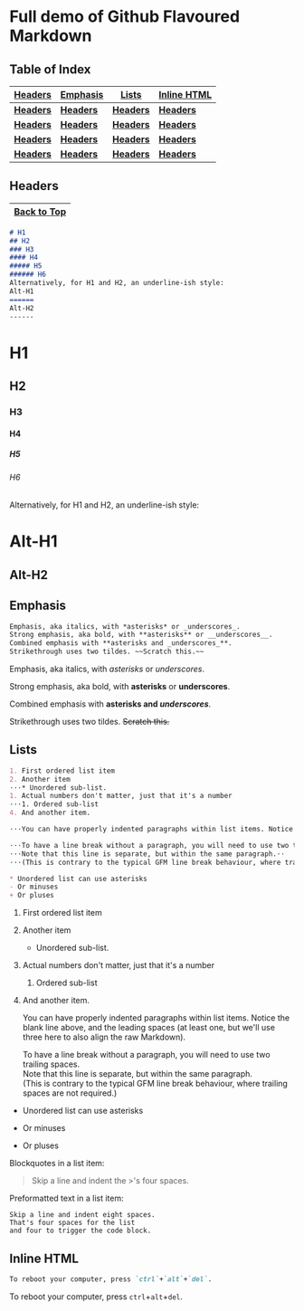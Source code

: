 # Full demo of Github Flavoured Markdown
## Table of Index
|[**Headers**](#Headers)|[**Emphasis**](#Emphasis)|[**Lists**](#Lists)|[**Inline HTML**](#Inline-HTML)|
|-|-|-|-|
|[**Headers**](#Headers)|[**Headers**](#Headers)|[**Headers**](#Headers)|[**Headers**](#Headers)|
|[**Headers**](#Headers)|[**Headers**](#Headers)|[**Headers**](#Headers)|[**Headers**](#Headers)|
|[**Headers**](#Headers)|[**Headers**](#Headers)|[**Headers**](#Headers)|[**Headers**](#Headers)|
|[**Headers**](#Headers)|[**Headers**](#Headers)|[**Headers**](#Headers)|[**Headers**](#Headers)|

## Headers
|[Back to Top](#Table-of-Index)|
|-|

```markdown
# H1
## H2
### H3
#### H4
##### H5
###### H6
Alternatively, for H1 and H2, an underline-ish style:
Alt-H1
======
Alt-H2
------
```
# H1
## H2
### H3
#### H4
##### H5
###### H6

Alternatively, for H1 and H2, an underline-ish style:

Alt-H1
======

Alt-H2
------

## Emphasis
```markdown
Emphasis, aka italics, with *asterisks* or _underscores_.
Strong emphasis, aka bold, with **asterisks** or __underscores__.
Combined emphasis with **asterisks and _underscores_**.
Strikethrough uses two tildes. ~~Scratch this.~~
```
Emphasis, aka italics, with *asterisks* or _underscores_.

Strong emphasis, aka bold, with **asterisks** or __underscores__.

Combined emphasis with **asterisks and _underscores_**.

Strikethrough uses two tildes. ~~Scratch this.~~

## Lists
```markdown
1. First ordered list item
2. Another item
⋅⋅⋅* Unordered sub-list.
1. Actual numbers don't matter, just that it's a number
⋅⋅⋅1. Ordered sub-list
4. And another item.

⋅⋅⋅You can have properly indented paragraphs within list items. Notice the blank line above, and the leading spaces (at least one, but we'll use three here to also align the raw Markdown).

⋅⋅⋅To have a line break without a paragraph, you will need to use two trailing spaces.⋅⋅
⋅⋅⋅Note that this line is separate, but within the same paragraph.⋅⋅
⋅⋅⋅(This is contrary to the typical GFM line break behaviour, where trailing spaces are not required.)

* Unordered list can use asterisks
- Or minuses
+ Or pluses
```
1. First ordered list item
2. Another item
   * Unordered sub-list.
1. Actual numbers don't matter, just that it's a number
   1. Ordered sub-list
4. And another item.

   You can have properly indented paragraphs within list items. Notice the blank line above, and the leading spaces (at least one, but we'll use three here to also align the raw Markdown).

   To have a line break without a paragraph, you will need to use two trailing spaces.  
   Note that this line is separate, but within the same paragraph.  
   (This is contrary to the typical GFM line break behaviour, where trailing spaces are not required.)

* Unordered list can use asterisks
- Or minuses
+ Or pluses

Blockquotes in a list item:

   > Skip a line and indent the >'s four spaces.

Preformatted text in a list item:
   ```text
Skip a line and indent eight spaces.
That's four spaces for the list
and four to trigger the code block.
   ```
## Inline HTML
```markdown
To reboot your computer, press `ctrl`+`alt`+`del`.
```
To reboot your computer, press `ctrl`+`alt`+`del`.
